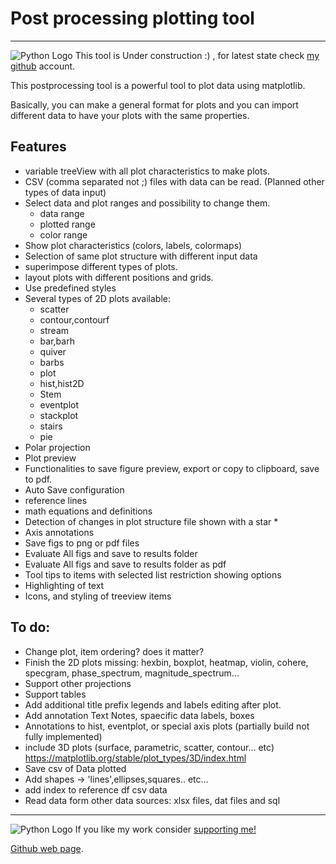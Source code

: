 # Post processing plotting tool
---------------------------------------
![Python Logo](https://github.com/fedetony/PP_Gui/blob/main/img/Data-Scatter-Plot-icon32.png "PP_Gui V1.0beta by FG")
This tool is Under construction :) , for latest state check [my github][wp] account.

This postprocessing tool is a powerful tool to plot data using matplotlib.

Basically, you can make a general format for plots and you can import different data to have your plots with the same properties.

Features
---------------------------------------
- variable treeView with all plot characteristics to make plots.
- CSV (comma separated not ;) files with data can be read. (Planned other types of data input)
- Select data and plot ranges and possibility to change them.
	- data range 
	- plotted range
	- color range
- Show plot characteristics (colors, labels, colormaps)	
- Selection of same plot structure with different input data
- superimpose different types of plots.
- layout plots with different positions and grids.
- Use predefined styles
- Several types of 2D plots available:
  - scatter
  - contour,contourf 
  - stream
  - bar,barh 
  - quiver
  - barbs
  - plot
  - hist,hist2D
  - Stem
  - eventplot
  - stackplot
  - stairs
  - pie
- Polar projection
- Plot preview
- Functionalities to save figure preview, export or copy to clipboard, save to pdf.
- Auto Save configuration
- reference lines
- math equations and definitions
- Detection of changes in plot structure file shown with a star * 
- Axis annotations 
- Save figs to png or pdf files 
- Evaluate All figs and save to results folder 
- Evaluate All figs and save to results folder as pdf 
- Tool tips to items with selected list restriction showing options
- Highlighting of text
- Icons, and styling of treeview items

To do:
---------------------------------------------------------------------------------
- Change plot, item ordering? does it matter?
- Finish the 2D plots missing: hexbin, boxplot, heatmap, violin, cohere, specgram, phase_spectrum, magnitude_spectrum...
- Support other projections
- Support tables
- Add additional title prefix legends and labels editing after plot.
- Add annotation Text Notes, spaecific data labels, boxes
- Annotations to hist, eventplot, or special axis plots (partially build not fully implemented)
- include 3D plots (surface, parametric, scatter, contour... etc) https://matplotlib.org/stable/plot_types/3D/index.html
- Save csv of Data plotted
- Add shapes -> 'lines',ellipses,squares.. etc...
- add index to reference df csv data
- Read data form other data sources: xlsx files, dat files and sql

---------------------------------------------------------------------------------------

![Python Logo](https://github.com/fedetony/PP_Gui/blob/main/img/Data-Scatter-Plot-icon32.png "PP_Gui V1.0beta by FG") If you like my work consider [supporting me!][sp]

[sp]: https://github.com/sponsors/fedetony

[Github web page][wp].

[wp]: https://github.com/fedetony



